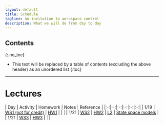 ```yaml
---
layout: default
title: Schedule
tagline: An invitation to aerospace control
description: What we will do from day to day
---
```


## Contents
{:.no_toc}

* This text will be replaced by a table of contents (excluding the above header) as an unordered list
{:toc}

---

# Lectures

| Day | Activity | Homework | Notes | Reference |
|:-:|:-:|:-:|:-:|:-:|:-:|
| 1/19 | [WS1 (not for credit)](https://www.prairielearn.org/pl/course_instance/129078/assessment/2316729) | [HW1](https://www.prairielearn.org/pl/course_instance/129078/assessment/2316731) | | |
| 1/21 | [WS2](https://www.prairielearn.org/pl/course_instance/129078/assessment/2316748) | [HW2](https://www.prairielearn.org/pl/course_instance/129078/assessment/2316751) | [L2](notes/Day02-StateSpace.pdf) | [State space models](reference#state-space-models) |
| 1/21 | [WS3](https://www.prairielearn.org/pl/course_instance/129078/assessment/2316828) | [HW3](https://www.prairielearn.org/pl/course_instance/129078/assessment/2316827) |  |  |
